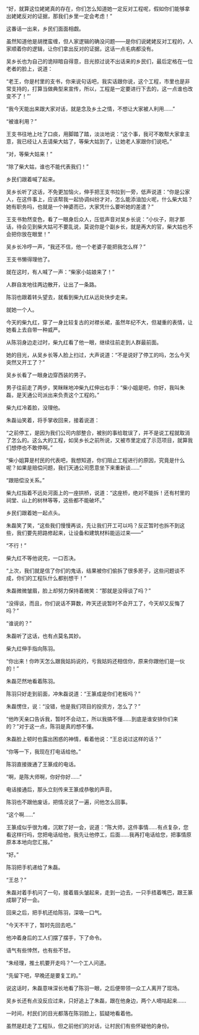 “好，就算这位姥姥真的存在，你们怎么知道她一定反对工程呢，假如你们能够拿出姥姥反对的证据，那我们乡里一定会考虑！”

这番话一出来，乡民们面面相觑。

虽然知道他是胡搅蛮缠，但人家逻辑的确没问题——是你们说姥姥反对工程的，人家顺着你的逻辑，让你们拿出反对的证据，这话一点毛病都没有。

吴乡长也为自己的诡辩暗自得意，目光掠过说不出话来的乡民们，最后定格在一位老者的脸上，说道：

“老王，你是村里的支书，你来说句话吧，我实话跟你说，这个工程，市里也是非常支持的，打算当做典型来宣传，所以，工程是一定要进行下去的，这一点谁也改变不了！”’

“我今天能出来跟大家对话，就是念及乡土之情，不想让大家被人利用……”

“被谁利用？”

王支书往地上吐了口痰，用脚踏了踏，淡淡地说：“这个事，我可不敢帮大家拿主意，我已经让人去请柴大姑了，等柴大姑到了，让她老人家跟你们说吧。”

“对，等柴大姑来！”

“除了柴大姑，谁也不能代表我们！”

乡民们跟着喊了起来。

吴乡长听了这话，不免更加恼火，伸手把王支书拉到一旁，低声说道：“你是公家人，在这件事上，应该帮我一起协调纠纷才对，怎么能添油加火呢，什么柴大姑？她有职务吗，也就是一个神婆而已，大家凭什么要听她的差遣？”

王支书勃然变色，看了一眼身后众人，压低声音对吴乡长说：“小伙子，刚才那话，待会见到柴大姑可不要乱说，莫说你是个副乡长，就是再大的官，柴大姑也不会把你放在眼里！”

吴乡长冷哼一声，“我还不信，他一个老婆子能把我怎么样？”

王支书懒得理他了。

就在这时，有人喊了一声：“柴家小姑娘来了！”

人群自发地往两边散开，让出了一条路。

陈羽也跟着转头望去，就看到柴九红从远处快步走来。

就她一个人。

今天的柴九红，穿了一身比较复古的对襟长裙，虽然年纪不大，但凝重的表情，让她看上去自带一种威严。

从陈羽身边走过时，柴九红看了他一眼，继续往前走到人群最前面。

她的目光，从吴乡长等人脸上扫过，大声说道：“不是说好了停工的吗，怎么今天突然又开工了？”

吴乡长看了一眼身边穿西装的男子。

男子往前走了两步，笑眯眯地冲柴九红伸出右手：“柴小姐是吧，你好，我叫朱磊，是天通公司派出来负责这个工程的。”

柴九红冷着脸，没理他。

朱磊讪笑着，将手掌收回来，接着说道：

“之前停工，是因为我们公司内部整合，被别的事给耽误了，并不是说工程就取消了怎么的。这么大的工程，如吴乡长之前所说，又被市里定成了示范项目，就算我们想停也不敢停啊。”

“柴小姐算是村民的代表吧，我想知道，你们阻止工程进行的原因，究竟是什么呢？如果是赔偿问题，我们天通公司愿意坐下来重新谈……”

“跟赔偿没关系。”

柴九红指着不远处河面上的一座拱桥，说道：“这座桥，绝对不能拆！还有村里的祠堂、山上的树林等等，这些都不能破坏。”

乡民们跟着她一起点头。

朱磊笑了笑，“这些我们慢慢再谈，先让我们开工可以吗？反正暂时也拆不到这些，我们要先把路修起来，让设备和建筑材料能运过来——”

“不行！”

柴九红不等他说完，一口否决。

“上次，我们就是信了你们的鬼话，结果被你们偷拆了很多房子，这些问题谈不成，你们的工程队什么都别想干！”

朱磊微微皱眉，脸上却努力保持着微笑：“那就是没得谈了吗？”

“没得谈，而且，你们说话不算数，昨天还说暂时不会开工了，今天却又反悔了吗？”

“谁说的？”

朱磊听了这话，也有点莫名其妙。

柴九红伸手指向陈羽。

“你出来！你昨天怎么跟我姑妈说的，亏我姑妈还相信你，原来你跟他们是一伙的！”

朱磊茫然地看着陈羽。

陈羽只好走到前面，冲朱磊说道：“王篆成是你们老板吗？”

朱磊愣住，说：“没错，他是我们项目的投资方，怎么了？”

“他昨天亲口告诉我，暂时不会动工，所以我搞不懂……到底是谁安排你们来的？”对于这一点，陈羽是真的想不懂。

朱磊脸上顿时也露出困惑的神情，看着他说：“王总说过这样的话？”

“你等一下，我现在打电话给他。”

陈羽直接拨通了王篆成的电话。

“啊，是陈大师啊，你好你好……”

电话接通后，那头立刻传来王篆成恭敬的声音。

陈羽也不跟他废话，把情况说了一遍，问他怎么回事。

“这个啊……”

王篆成似乎很为难，沉默了好一会，说道：“陈大师，这件事情……有点复杂，您看这样行吗，您把电话给他，我先让他停工，后面……我再打电话给您，把事情原原本本地向您汇报。”

“好。”

陈羽把手机递给了朱磊。

“王总？”

朱磊对着手机问了一句，接着眉头皱起来，走到一边去，一只手捂着嘴巴，跟王篆成聊了好一会。

回来之后，把手机还给陈羽，深吸一口气。

“今天不干了，暂时先回去吧。”

他冲着身后的工人们摆了摆手，下了命令。

语气有些悻然，也有些不甘。

“朱经理，推土机要开走吗？”一个工人问道。

“先留下吧，早晚还是要复工的。”

说这话时，朱磊意味深长地看了陈羽一眼，之后便带领一众工人离开了现场。

吴乡长还有点没反应过来，只好追上了朱磊，跟在他身边，两个人嘀咕起来……

一时间，村民们的目光都落在陈羽脸上，狐疑地看着他。

虽然是赶走了工程队，但之前他们的对话，让村民们有些怀疑他的身份。
